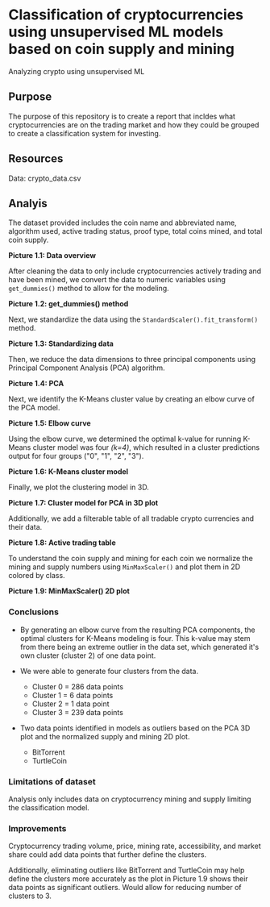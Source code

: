 # Classification of cryptocurrencies using unsupervised ML models based on coin supply and mining
Analyzing crypto using unsupervised ML

## Purpose
The purpose of this repository is to create a report that incldes what cryptocurrencies are on the trading market and how they could be grouped to create a classification system for investing.

## Resources
Data: crypto_data.csv

## Analyis

The dataset provided includes the coin name and abbreviated name, algorithm used, active trading status, proof type, total coins mined, and total coin supply.

**Picture 1.1: Data overview**


After cleaning the data to only include cryptocurrencies actively trading and have been mined, we convert the data to numeric variables using `get_dummies()` method to allow for the modeling.

**Picture 1.2: get_dummies() method**


Next, we standardize the data using the `StandardScaler().fit_transform()` method.

**Picture 1.3: Standardizing data**


Then, we reduce the data dimensions to three principal components using Principal Component Analysis (PCA) algorithm.

**Picture 1.4: PCA**


Next, we identify the K-Means cluster value by creating an elbow curve of the PCA model.

**Picture 1.5: Elbow curve**


Using the elbow curve, we determined the optimal k-value for running K-Means cluster model was four *(k=4)*, which resulted in a cluster predictions output for four groups ("0", "1", "2", "3").

**Picture 1.6: K-Means cluster model**


Finally, we plot the clustering model in 3D.

**Picture 1.7: Cluster model for PCA in 3D plot**


Additionally, we add a filterable table of all tradable crypto currencies and their data.

**Picture 1.8: Active trading table**


To understand the coin supply and mining for each coin we normalize the mining and supply numbers using `MinMaxScaler()` and plot them in 2D colored by class.

**Picture 1.9: MinMaxScaler() 2D plot**



### Conclusions
- By generating an elbow curve from the resulting PCA components, the optimal clusters for K-Means modeling is four. This k-value may stem from there being an extreme outlier in the data set, which generated it's own cluster (cluster 2) of one data point.

- We were able to generate four clusters from the data.
    - Cluster 0 = 286 data points
    - Cluster 1 = 6 data points
    - Cluster 2 = 1 data point
    - Cluster 3 = 239 data points

- Two data points identified in models as outliers based on the PCA 3D plot and the normalized supply and mining 2D plot.
    - BitTorrent
    - TurtleCoin

### Limitations of dataset
Analysis only includes data on cryptocurrency mining and supply limiting the classification model.

### Improvements
Cryptocurrency trading volume, price, mining rate, accessibility, and market share could add data points that further define the clusters.

Additionally, eliminating outliers like BitTorrent and TurtleCoin may help define the clusters more accurately as the plot in Picture 1.9 shows their data points as significant outliers. Would allow for reducing number of clusters to 3.

